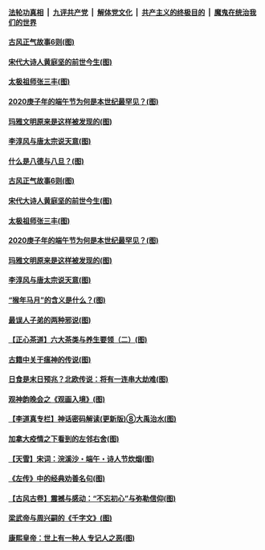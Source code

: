 ####  [法轮功真相](../../../../basic/blob/master/README.md?t=06261202) &nbsp;|&nbsp; [九评共产党](../../../../9ping.md/blob/master/README.md?t=06261202) &nbsp;|&nbsp; [解体党文化](../../../../jtdwh.md/blob/master/README.md?t=06261202)  &nbsp;|&nbsp; [共产主义的终极目的](../../../../gczydzjmd.md/blob/master/README.md?t=06261202) &nbsp;|&nbsp; [魔鬼在统治我们的世界](../../../../mgztzwmdsj.md/blob/master/README.md?t=06261202) 

#### [古风正气故事6则(图)](../pages/p7/936931.md?t=06261202) 

#### [宋代大诗人黄庭坚的前世今生(图)](../pages/p7/937617.md?t=06261202) 

#### [太极祖师张三丰(图)](../pages/p7/937351.md?t=06261202) 

#### [2020庚子年的端午节为何是本世纪最罕见？(图)](../pages/p7/937552.md?t=06261202) 

#### [玛雅文明原来是这样被发现的(图)](../pages/p7/937511.md?t=06261202) 

#### [李淳风与唐太宗说天意(图)](../pages/p7/937350.md?t=06261202) 

#### [什么是八德与八旦？(图)](../pages/p7/937355.md?t=06261202) 

#### [古风正气故事6则(图)](../pages/p7/936931.md?t=06261202) 

#### [宋代大诗人黄庭坚的前世今生(图)](../pages/p7/937617.md?t=06261202) 

#### [太极祖师张三丰(图)](../pages/p7/937351.md?t=06261202) 

#### [2020庚子年的端午节为何是本世纪最罕见？(图)](../pages/p7/937552.md?t=06261202) 

#### [玛雅文明原来是这样被发现的(图)](../pages/p7/937511.md?t=06261202) 

#### [李淳风与唐太宗说天意(图)](../pages/p7/937350.md?t=06261202) 

#### [“猴年马月”的含义是什么？(图)](../pages/p7/937346.md?t=06261202) 

#### [最误人子弟的两种邪说(图)](../pages/p7/937431.md?t=06261202) 

#### [【正心茶道】六大茶类与养生要领（二）(图)](../pages/p7/936912.md?t=06261202) 

#### [古籍中关于瘟神的传说(图)](../pages/p7/937430.md?t=06261202) 

#### [日食是末日预兆？北欧传说：将有一连串大劫难(图)](../pages/p7/936700.md?t=06261202) 

#### [观神韵晚会之《观画入境》(图)](../pages/p7/935454.md?t=06261202) 

#### [【李道真专栏】神话密码解读(更新版)⑧大禹治水(图)](../pages/p7/937066.md?t=06261202) 

#### [加拿大疫情之下看到的左邻右舍(图)](../pages/p7/937068.md?t=06261202) 

#### [【天雪】宋词：浣溪沙・端午・诗人节炊烟(图)](../pages/p7/937130.md?t=06261202) 

#### [《左传》中的经典劝善名句(图)](../pages/p7/936916.md?t=06261202) 

#### [【古风古卷】震撼与感动：“不忘初心”与弥勒信仰(图)](../pages/p7/937137.md?t=06261202) 

#### [梁武帝与周兴嗣的《千字文》(图)](../pages/p7/936914.md?t=06261202) 

#### [康熙皇帝：世上有一种人 专记人之恶(图)](../pages/p7/937141.md?t=06261202) 

